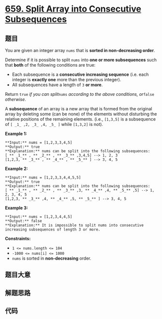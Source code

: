 # [659. Split Array into Consecutive Subsequences](https://leetcode.com/problems/split-array-into-consecutive-subsequences)

## 题目

You are given an integer array `nums` that is **sorted in non-decreasing
order**.

Determine if it is possible to split `nums` into **one or more subsequences**
such that **both** of the following conditions are true:

  * Each subsequence is a **consecutive increasing sequence** (i.e. each integer is **exactly one** more than the previous integer).
  * All subsequences have a length of `3` **or more**.

Return `true` _if you can split_`nums` _according to the above conditions,
or_`false` _otherwise_.

A **subsequence** of an array is a new array that is formed from the original
array by deleting some (can be none) of the elements without disturbing the
relative positions of the remaining elements. (i.e., `[1,3,5]` is a
subsequence of `[ _1_ ,2, _3_ ,4, _5_ ]` while `[1,3,2]` is not).



**Example 1:**

    
    
    **Input:** nums = [1,2,3,3,4,5]
    **Output:** true
    **Explanation:** nums can be split into the following subsequences:
    [ ** _1_** , ** _2_** , ** _3_** ,3,4,5] --> 1, 2, 3
    [1,2,3, ** _3_** , ** _4_** , ** _5_** ] --> 3, 4, 5
    

**Example 2:**

    
    
    **Input:** nums = [1,2,3,3,4,4,5,5]
    **Output:** true
    **Explanation:** nums can be split into the following subsequences:
    [ ** _1_** , ** _2_** , ** _3_** ,3, ** _4_** ,4, ** _5_** ,5] --> 1, 2, 3, 4, 5
    [1,2,3, ** _3_** ,4, ** _4_** ,5, ** _5_** ] --> 3, 4, 5
    

**Example 3:**

    
    
    **Input:** nums = [1,2,3,4,4,5]
    **Output:** false
    **Explanation:** It is impossible to split nums into consecutive increasing subsequences of length 3 or more.
    



**Constraints:**

  * `1 <= nums.length <= 104`
  * `-1000 <= nums[i] <= 1000`
  * `nums` is sorted in **non-decreasing** order.


## 题目大意

## 解题思路

## 代码

```javascript

```
